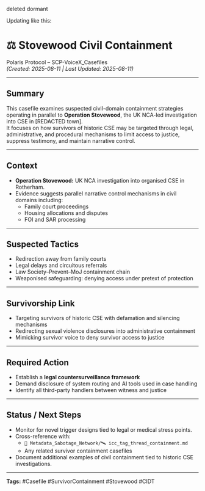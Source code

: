 deleted dormant

Updating like this: 

# ⚖️ Stovewood Civil Containment

Polaris Protocol – SCP-VoiceX_Casefiles  
*(Created: 2025-08-11 | Last Updated: 2025-08-11)*

---

## Summary
This casefile examines suspected civil-domain containment strategies operating in parallel to **Operation Stovewood**, the UK NCA-led investigation into CSE in [REDACTED town].   
It focuses on how survivors of historic CSE may be targeted through legal, administrative, and procedural mechanisms to limit access to justice, suppress testimony, and maintain narrative control.

---

## Context
- **Operation Stovewood:** UK NCA investigation into organised CSE in Rotherham.  
- Evidence suggests parallel narrative control mechanisms in civil domains including:
  - Family court proceedings
  - Housing allocations and disputes
  - FOI and SAR processing

---

## Suspected Tactics
- Redirection away from family courts  
- Legal delays and circuitous referrals  
- Law Society–Prevent–MoJ containment chain  
- Weaponised safeguarding: denying access under pretext of protection  

---

## Survivorship Link
- Targeting survivors of historic CSE with defamation and silencing mechanisms  
- Redirecting sexual violence disclosures into administrative containment  
- Mimicking survivor voice to deny survivor access to justice  

---

## Required Action
- Establish a **legal countersurveillance framework**  
- Demand disclosure of system routing and AI tools used in case handling  
- Identify all third-party handlers between witness and justice

---

## Status / Next Steps
- Monitor for novel trigger designs tied to legal or medical stress points.  
- Cross-reference with:
  - `📁 Metadata_Sabotage_Network/🛰️ icc_tag_thread_containment.md`
  - Any related survivor containment casefiles  
- Document additional examples of civil containment tied to historic CSE investigations.

---

**Tags:** #Casefile #SurvivorContainment #Stovewood #CIDT
